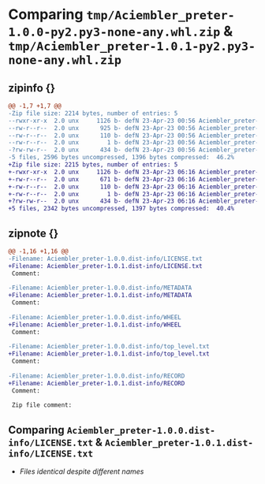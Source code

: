 # Comparing `tmp/Aciembler_preter-1.0.0-py2.py3-none-any.whl.zip` & `tmp/Aciembler_preter-1.0.1-py2.py3-none-any.whl.zip`

## zipinfo {}

```diff
@@ -1,7 +1,7 @@
-Zip file size: 2214 bytes, number of entries: 5
--rwxr-xr-x  2.0 unx     1126 b- defN 23-Apr-23 00:56 Aciembler_preter-1.0.0.dist-info/LICENSE.txt
--rw-r--r--  2.0 unx      925 b- defN 23-Apr-23 00:56 Aciembler_preter-1.0.0.dist-info/METADATA
--rw-r--r--  2.0 unx      110 b- defN 23-Apr-23 00:56 Aciembler_preter-1.0.0.dist-info/WHEEL
--rw-r--r--  2.0 unx        1 b- defN 23-Apr-23 00:56 Aciembler_preter-1.0.0.dist-info/top_level.txt
-?rw-rw-r--  2.0 unx      434 b- defN 23-Apr-23 00:56 Aciembler_preter-1.0.0.dist-info/RECORD
-5 files, 2596 bytes uncompressed, 1396 bytes compressed:  46.2%
+Zip file size: 2215 bytes, number of entries: 5
+-rwxr-xr-x  2.0 unx     1126 b- defN 23-Apr-23 06:16 Aciembler_preter-1.0.1.dist-info/LICENSE.txt
+-rw-r--r--  2.0 unx      671 b- defN 23-Apr-23 06:16 Aciembler_preter-1.0.1.dist-info/METADATA
+-rw-r--r--  2.0 unx      110 b- defN 23-Apr-23 06:16 Aciembler_preter-1.0.1.dist-info/WHEEL
+-rw-r--r--  2.0 unx        1 b- defN 23-Apr-23 06:16 Aciembler_preter-1.0.1.dist-info/top_level.txt
+?rw-rw-r--  2.0 unx      434 b- defN 23-Apr-23 06:16 Aciembler_preter-1.0.1.dist-info/RECORD
+5 files, 2342 bytes uncompressed, 1397 bytes compressed:  40.4%
```

## zipnote {}

```diff
@@ -1,16 +1,16 @@
-Filename: Aciembler_preter-1.0.0.dist-info/LICENSE.txt
+Filename: Aciembler_preter-1.0.1.dist-info/LICENSE.txt
 Comment: 
 
-Filename: Aciembler_preter-1.0.0.dist-info/METADATA
+Filename: Aciembler_preter-1.0.1.dist-info/METADATA
 Comment: 
 
-Filename: Aciembler_preter-1.0.0.dist-info/WHEEL
+Filename: Aciembler_preter-1.0.1.dist-info/WHEEL
 Comment: 
 
-Filename: Aciembler_preter-1.0.0.dist-info/top_level.txt
+Filename: Aciembler_preter-1.0.1.dist-info/top_level.txt
 Comment: 
 
-Filename: Aciembler_preter-1.0.0.dist-info/RECORD
+Filename: Aciembler_preter-1.0.1.dist-info/RECORD
 Comment: 
 
 Zip file comment:
```

## Comparing `Aciembler_preter-1.0.0.dist-info/LICENSE.txt` & `Aciembler_preter-1.0.1.dist-info/LICENSE.txt`

 * *Files identical despite different names*


